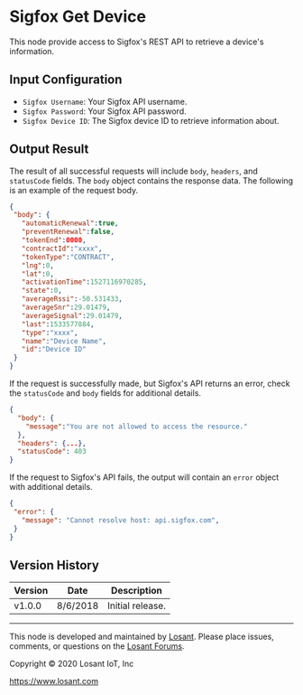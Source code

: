 # Sigfox Get Device

This node provide access to Sigfox's REST API to retrieve a device's information.

## Input Configuration

* `Sigfox Username`: Your Sigfox API username.
* `Sigfox Password`: Your Sigfox API password.
* `Sigfox Device ID`: The Sigfox device ID to retrieve information about.

## Output Result

The result of all successful requests will include `body`, `headers`, and `statusCode` fields. The `body` object contains the response data.
The following is an example of the request body.

 ```json
{
  "body": {
    "automaticRenewal":true,
    "preventRenewal":false,
    "tokenEnd":0000,
    "contractId":"xxxx",
    "tokenType":"CONTRACT",
    "lng":0,
    "lat":0,
    "activationTime":1527116970285,
    "state":0,
    "averageRssi":-50.531433,
    "averageSnr":29.01479,
    "averageSignal":29.01479,
    "last":1533577884,
    "type":"xxxx",
    "name":"Device Name",
    "id":"Device ID"
  }
}
```

If the request is successfully made, but Sigfox's API returns an error, check the `statusCode` and `body` fields for additional details.

```json
{
  "body": {
    "message":"You are not allowed to access the resource."
  },
  "headers": {...},
  "statusCode": 403
}
```

If the request to Sigfox's API fails, the output will contain an `error` object with additional details.

 ```json
{
  "error": {
    "message": "Cannot resolve host: api.sigfox.com",
  }
}
```

## Version History

| Version | Date | Description |
| ------- | -------- | ---------------- |
| v1.0.0  | 8/6/2018 | Initial release. |

---

This node is developed and maintained by [Losant](https://www.losant.com). Please place issues, comments, or questions on the [Losant Forums](https://forums.losant.com).

Copyright © 2020 Losant IoT, Inc

<https://www.losant.com>
